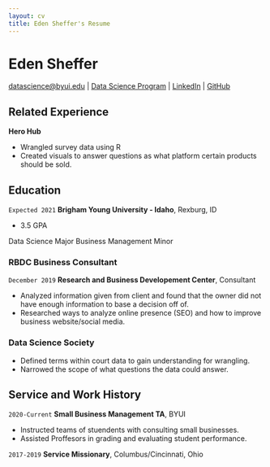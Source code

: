 ```yaml
---
layout: cv
title: Eden Sheffer's Resume
---
```

# Eden Sheffer


<div id="webaddress">
<a href="edenshef@byui.edu">datascience@byui.edu</a>
| <a href="https://edensheffer.github.io/development.html">Data Science Program</a>
| <a href="https://www.linkedin.com/in/eden-sheffer-a406b7196/">LinkedIn</a>
| <a href="https://github.com/byuids-resumes">GitHub</a>
</div>

<!-- https://www.monique.tech/the-art-of-markdown -->

## Related Experience

__Hero Hub__
- Wrangled survey data using R
- Created visuals to answer questions as what platform certain products should be sold.


## Education

`Expected 2021`
__Brigham Young University - Idaho__, Rexburg, ID

- 3.5 GPA

Data Science Major
Business Management Minor

  

### RBDC Business Consultant

`December 2019`
__Research and Business Developement Center__, Consultant

- Analyzed information given from client and found that the owner did not have enough information to base a decision off of.
- Researched ways to analyze online presence (SEO) and how to improve business website/social media. 


### Data Science Society

- Defined terms within court data to gain understanding for wrangling. 
- Narrowed the scope of what questions the data could answer. 

## Service and Work History

`2020-Current`
__Small Business Management TA__, BYUI

- Instructed teams of stuendents with consulting small businesses.
- Assisted Proffesors in grading and evaluating student performance. 

`2017-2019`
__Service Missionary__, Columbus/Cincinnati, Ohio



<!-- ### Footer

Last updated: May 2013 -->


